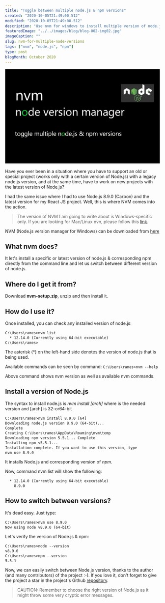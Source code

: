 ```yaml
---
title: "Toggle between multiple node.js & npm versions"
created: "2020-10-05T21:49:00.512"
modified: "2020-10-05T21:49:00.512"
description: "Use nvm for windows to install multiple version of node.js & npm and easily toggle between them"
featuredImage: "../../images/blog/blog-002-img02.jpg"
imageCaption: ""
slug: nvm-for-multiple-node-versions
tags: ["nvm", "node.js", "npm"]
type: post
blogMonth: October 2020
---
```


![blog image](../../images/blog/blog-002-img02.jpg " ")

Have you ever been in a situation where you have to support an old or special project (works only with a certain version of Node.js) with a legacy node.js version, and at the same time, have to work on new projects with the latest version of Node.js?

I had the same issue where I had to use Node.js 8.9.0 (Carbon) and the latest version for my React JS project. Well, this is where NVM comes into the action.

> The version of NVM I am going to write about is Windows-specific only. If you are looking for Mac/Linux nvn, please follow this [link](https://github.com/nvm-sh/nvm).

NVM (Node.js version manager for Windows) can be downloaded from [here](https://github.com/coreybutler/nvm-windows/releases)

## What nvm does?

It let's install a specific or latest version of node.js & corresponding npm directly from the command line and let us switch between different version of node.js.

## Where do I get it from?

Download **nvm-setup.zip**, unzip and then install it.

## How do I use it?

Once installed, you can check any installed version of node.js:

```
C:\Users\rames>nvm list
  * 12.14.0 (Currently using 64-bit executable)
C:\Users\rames>
```

The asterisk (\*) on the left-hand side denotes the version of node.js that is being used.

Available commands can be seen by command:
`C:\Users\rames>nvm --help`

Above command shows nvm version as well as available nvm commands.

## Install a version of Node.js

The syntax to install node.js is _nvm install <version> [arch]_ where <verion> is the needed version and [arch] is 32-or64-bit

```
C:\Users\rames>nvm install 8.9.0 [64]
Downloading node.js version 8.9.0 (64-bit)...
Complete
Creating C:\Users\rames\AppData\Roaming\nvm\temp
Downloading npm version 5.5.1... Complete
Installing npm v5.5.1...
Installation complete. If you want to use this version, type
nvm use 8.9.0
```

It installs Node.js and corresponding version of _npm_.

Now, command nvm list will show the following:

```
  * 12.14.0 (Currently using 64-bit executable)
    8.9.0
```

## How to switch between versions?

It's dead easy. Just type:

```
C:\Users\rames>nvm use 8.9.0
Now using node v8.9.0 (64-bit)
```

Let's verify the version of Node.js & npm:

```
C:\Users\rames>node --version
v8.9.0
C:\Users\rames>npm --version
5.5.1
```

Now, we can easily switch between Node.js version, thanks to the author (and many contributors) of the project :-).
If you love it, don't forget to give the project a star in the project's Github [repository](https://github.com/coreybutler/nvm-windows).

> CAUTION: Remember to choose the right version of Node.js as it might throw some very cryptic error messages.
